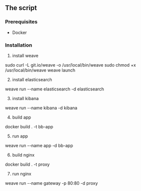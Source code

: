 ## The script

### Prerequisites

- Docker

### Installation

1. install weave

sudo curl -L git.io/weave -o /usr/local/bin/weave
sudo chmod +x /usr/local/bin/weave
weave launch

2. install elasticsearch

weave run --name elasticsearch -d elasticsearch

3. install kibana

weave run --name kibana -d kibana

4. build app

docker build . -t bb-app

5. run app

weave run --name app -d bb-app

6. build nginx

docker build . -t proxy

7. run nginx

weave run --name gateway -p 80:80 -d proxy
